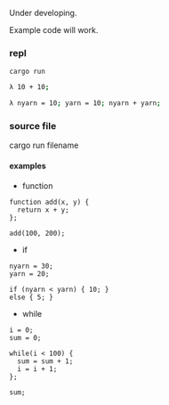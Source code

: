 Under developing.

Example code will work.

### repl
```
cargo run
```
```sh
λ 10 + 10;
```
```sh
λ nyarn = 10; yarn = 10; nyarn + yarn;
```

### source file
cargo run filename


#### examples
- function
```
function add(x, y) {
  return x + y;
};

add(100, 200);
```

- if
```
nyarn = 30;
yarn = 20;

if (nyarn < yarn) { 10; }
else { 5; }
```

- while
```
i = 0;
sum = 0;

while(i < 100) {
  sum = sum + 1;
  i = i + 1;
};

sum;
```
